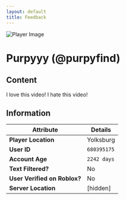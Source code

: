 ```yaml
---
layout: default
title: Feedback
---
```


![Player Image](https://tr.rbxcdn.com/30DAY-AvatarHeadshot-2521A55EB625C656D04FB161DE63B4D9-Png/150/150/AvatarHeadshot/Png/noFilter)

# Purpyyy (@purpyfind)

## Content

I love this video! I hate this video!

## Information

| **Attribute**                  | **Details**         |
|--------------------------------|---------------------|
| **Player Location**            | Yolksburg           |
| **User ID**                    | `680395175`         |
| **Account Age**                | `2242 days`         |
| **Text Filtered?**             | No                  |
| **User Verified on Roblox?**   | No                  |
| **Server Location**            | [hidden]            |
